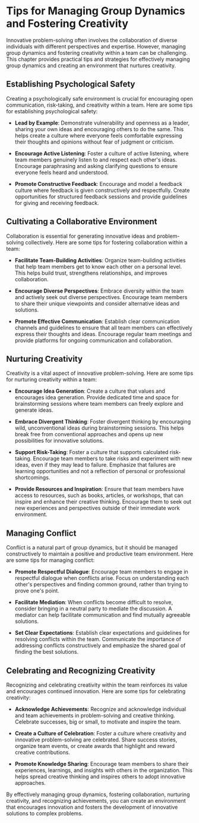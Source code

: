 Tips for Managing Group Dynamics and Fostering Creativity
====================================================================

Innovative problem-solving often involves the collaboration of diverse individuals with different perspectives and expertise. However, managing group dynamics and fostering creativity within a team can be challenging. This chapter provides practical tips and strategies for effectively managing group dynamics and creating an environment that nurtures creativity.

Establishing Psychological Safety
---------------------------------

Creating a psychologically safe environment is crucial for encouraging open communication, risk-taking, and creativity within a team. Here are some tips for establishing psychological safety:

* **Lead by Example**: Demonstrate vulnerability and openness as a leader, sharing your own ideas and encouraging others to do the same. This helps create a culture where everyone feels comfortable expressing their thoughts and opinions without fear of judgment or criticism.

* **Encourage Active Listening**: Foster a culture of active listening, where team members genuinely listen to and respect each other's ideas. Encourage paraphrasing and asking clarifying questions to ensure everyone feels heard and understood.

* **Promote Constructive Feedback**: Encourage and model a feedback culture where feedback is given constructively and respectfully. Create opportunities for structured feedback sessions and provide guidelines for giving and receiving feedback.

Cultivating a Collaborative Environment
---------------------------------------

Collaboration is essential for generating innovative ideas and problem-solving collectively. Here are some tips for fostering collaboration within a team:

* **Facilitate Team-Building Activities**: Organize team-building activities that help team members get to know each other on a personal level. This helps build trust, strengthens relationships, and improves collaboration.

* **Encourage Diverse Perspectives**: Embrace diversity within the team and actively seek out diverse perspectives. Encourage team members to share their unique viewpoints and consider alternative ideas and solutions.

* **Promote Effective Communication**: Establish clear communication channels and guidelines to ensure that all team members can effectively express their thoughts and ideas. Encourage regular team meetings and provide platforms for ongoing communication and collaboration.

Nurturing Creativity
--------------------

Creativity is a vital aspect of innovative problem-solving. Here are some tips for nurturing creativity within a team:

* **Encourage Idea Generation**: Create a culture that values and encourages idea generation. Provide dedicated time and space for brainstorming sessions where team members can freely explore and generate ideas.

* **Embrace Divergent Thinking**: Foster divergent thinking by encouraging wild, unconventional ideas during brainstorming sessions. This helps break free from conventional approaches and opens up new possibilities for innovative solutions.

* **Support Risk-Taking**: Foster a culture that supports calculated risk-taking. Encourage team members to take risks and experiment with new ideas, even if they may lead to failure. Emphasize that failures are learning opportunities and not a reflection of personal or professional shortcomings.

* **Provide Resources and Inspiration**: Ensure that team members have access to resources, such as books, articles, or workshops, that can inspire and enhance their creative thinking. Encourage them to seek out new experiences and perspectives outside of their immediate work environment.

Managing Conflict
-----------------

Conflict is a natural part of group dynamics, but it should be managed constructively to maintain a positive and productive team environment. Here are some tips for managing conflict:

* **Promote Respectful Dialogue**: Encourage team members to engage in respectful dialogue when conflicts arise. Focus on understanding each other's perspectives and finding common ground, rather than trying to prove one's point.

* **Facilitate Mediation**: When conflicts become difficult to resolve, consider bringing in a neutral party to mediate the discussion. A mediator can help facilitate communication and find mutually agreeable solutions.

* **Set Clear Expectations**: Establish clear expectations and guidelines for resolving conflicts within the team. Communicate the importance of addressing conflicts constructively and emphasize the shared goal of finding the best solutions.

Celebrating and Recognizing Creativity
--------------------------------------

Recognizing and celebrating creativity within the team reinforces its value and encourages continued innovation. Here are some tips for celebrating creativity:

* **Acknowledge Achievements**: Recognize and acknowledge individual and team achievements in problem-solving and creative thinking. Celebrate successes, big or small, to motivate and inspire the team.

* **Create a Culture of Celebration**: Foster a culture where creativity and innovative problem-solving are celebrated. Share success stories, organize team events, or create awards that highlight and reward creative contributions.

* **Promote Knowledge Sharing**: Encourage team members to share their experiences, learnings, and insights with others in the organization. This helps spread creative thinking and inspires others to adopt innovative approaches.

By effectively managing group dynamics, fostering collaboration, nurturing creativity, and recognizing achievements, you can create an environment that encourages innovation and fosters the development of innovative solutions to complex problems.
